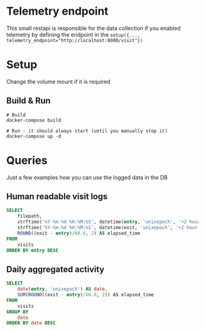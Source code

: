 # Telemetry endpoint

This small restapi is responsible for the data collection if you enabled telemetry by defining the endpoint
in the `setup({..., telemetry_endpoint="http://localhost:8000/visit"})`

# Setup

Change the volume mount if it is required

## Build & Run

```
# Build
docker-compose build

# Run - it should always start (until you manually stop it)
docker-compose up -d
```

# Queries

Just a few examples how you can use the logged data in the DB

## Human readable visit logs

```sql
SELECT
	filepath,
	strftime('%Y-%m-%d %H:%M:%S', datetime(entry, 'unixepoch', '+2 hour')) AS entry_time,
    strftime('%Y-%m-%d %H:%M:%S', datetime(exit, 'unixepoch', '+2 hour')) AS exit_time,
    ROUND((exit - entry)/60.0, 2) AS elapsed_time
FROM
    visits
ORDER BY entry DESC
```

## Daily aggregated activity

```sql
SELECT
	date(entry, 'unixepoch') AS date,
    SUM(ROUND((exit - entry)/60.0, 2)) AS elapsed_time
FROM
    visits
GROUP BY
	date
ORDER BY date DESC
```

